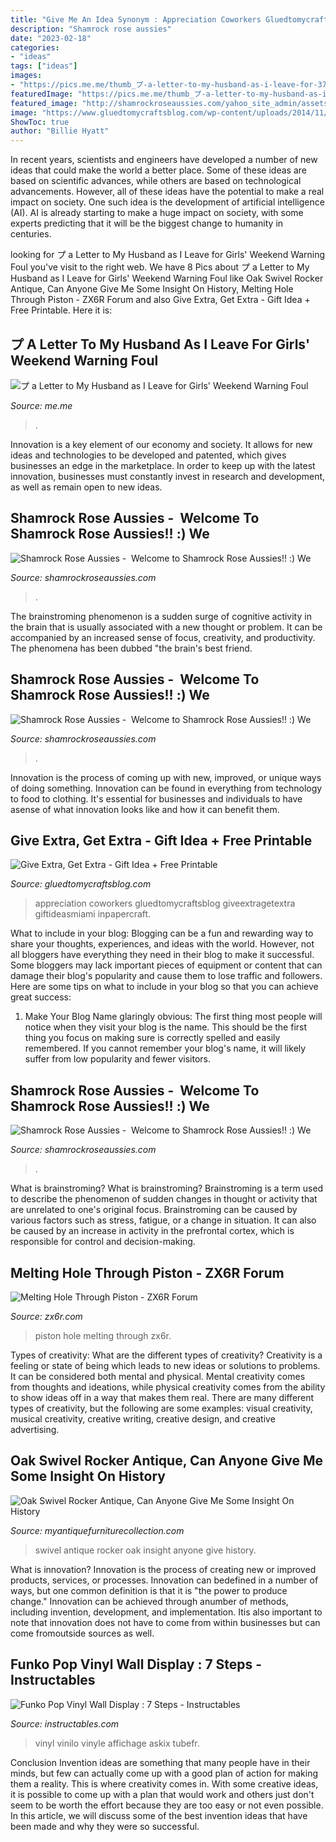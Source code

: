 ```yaml
---
title: "Give Me An Idea Synonym : Appreciation Coworkers Gluedtomycraftsblog Giveextragetextra Giftideasmiami Inpapercraft"
description: "Shamrock rose aussies"
date: "2023-02-18"
categories:
- "ideas"
tags: ["ideas"]
images:
- "https://pics.me.me/thumb_プ-a-letter-to-my-husband-as-i-leave-for-3795899.png"
featuredImage: "https://pics.me.me/thumb_プ-a-letter-to-my-husband-as-i-leave-for-3795899.png"
featured_image: "http://shamrockroseaussies.com/yahoo_site_admin/assets/images/DSC_0117.262170820_std.JPG"
image: "https://www.gluedtomycraftsblog.com/wp-content/uploads/2014/11/extragummoments-shop-cover.jpg"
ShowToc: true
author: "Billie Hyatt"
---
```



In recent years, scientists and engineers have developed a number of new ideas that could make the world a better place. Some of these ideas are based on scientific advances, while others are based on technological advancements. However, all of these ideas have the potential to make a real impact on society. One such idea is the development of artificial intelligence (AI). AI is already starting to make a huge impact on society, with some experts predicting that it will be the biggest change to humanity in centuries.

	

		
looking for プ a Letter to My Husband as I Leave for Girls&#039; Weekend Warning Foul you've visit to the right web. We have 8 Pics about プ a Letter to My Husband as I Leave for Girls&#039; Weekend Warning Foul like Oak Swivel Rocker Antique, Can Anyone Give Me Some Insight On History, Melting Hole Through Piston - ZX6R Forum and also Give Extra, Get Extra - Gift Idea + Free Printable. Here it is:
		
    
## プ A Letter To My Husband As I Leave For Girls&#039; Weekend Warning Foul

<img loading=lazy src="https://pics.me.me/thumb_プ-a-letter-to-my-husband-as-i-leave-for-3795899.png" onerror="this.onerror=null;this.src='https://tse1.mm.bing.net/th?id=OIP.ur0G1nU5eBw36wXtJ_U5zgAAAA&amp;pid=15.1';" alt="プ a Letter to My Husband as I Leave for Girls&#039; Weekend Warning Foul">

_Source: me.me_

>. 

	

Innovation is a key element of our economy and society. It allows for new ideas and technologies to be developed and patented, which gives businesses an edge in the marketplace. In order to keep up with the latest innovation, businesses must constantly invest in research and development, as well as remain open to new ideas.

    
## Shamrock Rose Aussies - ﻿﻿﻿ Welcome To Shamrock Rose Aussies!! :) We

<img loading=lazy src="http://shamrockroseaussies.com/yahoo_site_admin/assets/images/DSC_0131.262172613_std.JPG" onerror="this.onerror=null;this.src='https://tse2.mm.bing.net/th?id=OIP.FA26ASpfj6MQy1hfWiuc9wHaE-&amp;pid=15.1';" alt="Shamrock Rose Aussies - ﻿﻿﻿ Welcome to Shamrock Rose Aussies!! :) We">

_Source: shamrockroseaussies.com_

>. 

	

The brainstroming phenomenon is a sudden surge of cognitive activity in the brain that is usually associated with a new thought or problem. It can be accompanied by an increased sense of focus, creativity, and productivity. The phenomena has been dubbed "the brain's best friend.

    
## Shamrock Rose Aussies - ﻿﻿﻿ Welcome To Shamrock Rose Aussies!! :) We

<img loading=lazy src="http://shamrockroseaussies.com/yahoo_site_admin/assets/images/DSC_0117.262170820_std.JPG" onerror="this.onerror=null;this.src='https://tse3.mm.bing.net/th?id=OIP.KZ-JkgxRUBLkEoUbWBnizQHaGK&amp;pid=15.1';" alt="Shamrock Rose Aussies - ﻿﻿﻿ Welcome to Shamrock Rose Aussies!! :) We">

_Source: shamrockroseaussies.com_

>. 

	

Innovation is the process of coming up with new, improved, or unique ways of doing something. Innovation can be found in everything from technology to food to clothing. It's essential for businesses and individuals to have asense of what innovation looks like and how it can benefit them.

    
## Give Extra, Get Extra - Gift Idea + Free Printable

<img loading=lazy src="https://www.gluedtomycraftsblog.com/wp-content/uploads/2014/11/extragummoments-shop-cover.jpg" onerror="this.onerror=null;this.src='https://tse3.mm.bing.net/th?id=OIP.TCmrSgv6pqi6qncOZdUtFgHaLH&amp;pid=15.1';" alt="Give Extra, Get Extra - Gift Idea + Free Printable">

_Source: gluedtomycraftsblog.com_

>appreciation coworkers gluedtomycraftsblog giveextragetextra giftideasmiami inpapercraft. 

	

What to include in your blog:
Blogging can be a fun and rewarding way to share your thoughts, experiences, and ideas with the world. However, not all bloggers have everything they need in their blog to make it successful. Some bloggers may lack important pieces of equipment or content that can damage their blog's popularity and cause them to lose traffic and followers. Here are some tips on what to include in your blog so that you can achieve great success:
1. Make Your Blog Name glaringly obvious: The first thing most people will notice when they visit your blog is the name. This should be the first thing you focus on making sure is correctly spelled and easily remembered. If you cannot remember your blog's name, it will likely suffer from low popularity and fewer visitors.


    
## Shamrock Rose Aussies - ﻿﻿﻿ Welcome To Shamrock Rose Aussies!! :) We

<img loading=lazy src="http://shamrockroseaussies.com/yahoo_site_admin/assets/images/DSC_0164.167210444_std.JPG" onerror="this.onerror=null;this.src='https://tse4.mm.bing.net/th?id=OIP.Vh8ftt7QJI6KYVOq9ehRywHaE-&amp;pid=15.1';" alt="Shamrock Rose Aussies - ﻿﻿﻿ Welcome to Shamrock Rose Aussies!! :) We">

_Source: shamrockroseaussies.com_

>. 

	

What is brainstroming?
What is brainstroming? Brainstroming is a term used to describe the phenomenon of sudden changes in thought or activity that are unrelated to one's original focus. Brainstroming can be caused by various factors such as stress, fatigue, or a change in situation. It can also be caused by an increase in activity in the prefrontal cortex, which is responsible for control and decision-making.

    
## Melting Hole Through Piston - ZX6R Forum

<img loading=lazy src="https://www.zx6r.com/attachments/zx6r/22421d1378513445-melting-hole-through-piston-20130904_204212.jpg" onerror="this.onerror=null;this.src='https://tse4.mm.bing.net/th?id=OIP.ggMMaEKhpbbbCpddk4m3rQHaFj&amp;pid=15.1';" alt="Melting Hole Through Piston - ZX6R Forum">

_Source: zx6r.com_

>piston hole melting through zx6r. 

	

Types of creativity: What are the different types of creativity?
Creativity is a feeling or state of being which leads to new ideas or solutions to problems. It can be considered both mental and physical. Mental creativity comes from thoughts and ideations, while physical creativity comes from the ability to show ideas off in a way that makes them real. There are many different types of creativity, but the following are some examples: visual creativity, musical creativity, creative writing, creative design, and creative advertising.

    
## Oak Swivel Rocker Antique, Can Anyone Give Me Some Insight On History

<img loading=lazy src="https://d29jd5m3t61t9.cloudfront.net/myantiquefurniturecollection.com/images/fbfiles/images/IMG_4508-jvciuf67t5_v_1492741428.jpg" onerror="this.onerror=null;this.src='https://tse1.mm.bing.net/th?id=OIP.qx4SRWYJzY8RxD_9vIb4OAHaJ4&amp;pid=15.1';" alt="Oak Swivel Rocker Antique, Can Anyone Give Me Some Insight On History">

_Source: myantiquefurniturecollection.com_

>swivel antique rocker oak insight anyone give history. 

	

What is innovation?
Innovation is the process of creating new or improved products, services, or processes. Innovation can bedefined in a number of ways, but one common definition is that it is "the power to produce change." Innovation can be achieved through anumber of methods, including invention, development, and implementation. Itis also important to note that innovation does not have to come from within businesses but can come fromoutside sources as well.

    
## Funko Pop Vinyl Wall Display : 7 Steps - Instructables

<img loading=lazy src="https://content.instructables.com/ORIG/FUN/H0FI/I5MD0L1S/FUNH0FII5MD0L1S.jpg?auto=webp&amp;frame=1" onerror="this.onerror=null;this.src='https://tse2.mm.bing.net/th?id=OIP.4uyNdSXf1EvHmmmGPs4aJgHaGK&amp;pid=15.1';" alt="Funko Pop Vinyl Wall Display : 7 Steps - Instructables">

_Source: instructables.com_

>vinyl vinilo vinyle affichage askix tubefr. 

	

Conclusion
Invention ideas are something that many people have in their minds, but few can actually come up with a good plan of action for making them a reality. This is where creativity comes in. With some creative ideas, it is possible to come up with a plan that would work and others just don't seem to be worth the effort because they are too easy or not even possible. In this article, we will discuss some of the best invention ideas that have been made and why they were so successful.

